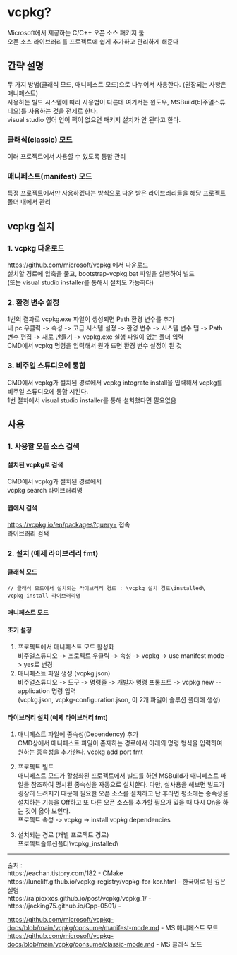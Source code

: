 # vcpkg?
Microsoft에서 제공하는 C/C++ 오픈 소스 패키지 툴 <br/> 
오픈 소스 라이브러리를 프로젝트에 쉽게 추가하고 관리하게 해준다 <br/>

## 간략 설명
두 가지 방법(클래식 모드, 매니페스트 모드)으로 나누어서 사용한다. (권장되는 사항은 매니페스트) <br/>
사용하는 빌드 시스템에 따라 사용법이 다른데 여기서는 윈도우, MSBuild(비주얼스튜디오)를 사용하는 것을 전제로 한다. <br/>
visual studio 영어 언어 팩이 없으면 패키지 설치가 안 된다고 한다. <br/>

### 클래식(classic) 모드
여러 프로젝트에서 사용할 수 있도록 통합 관리 <br/>
### 매니페스트(manifest) 모드
특정 프로젝트에서만 사용하겠다는 방식으로 다운 받은 라이브러리들을 해당 프로젝트 폴더 내에서 관리 <br/>

## vcpkg 설치
### 1. vcpkg 다운로드
https://github.com/microsoft/vcpkg 에서 다운로드 <br/>
설치할 경로에 압축을 풀고, bootstrap-vcpkg.bat 파일을 실행하여 빌드<br/>
(또는 visual studio installer를 통해서 설치도 가능하다)

### 2. 환경 변수 설정
1번의 결과로 vcpkg.exe 파일이 생성되면 Path 환경 변수를 추가 <br/>
내 pc 우클릭 -> 속성 -> 고급 시스템 설정 -> 환경 변수 -> 시스템 변수 탭 -> Path 변수 편집 -> 새로 만들기 -> vcpkg.exe 실행 파일이 있는 폴더 입력 <br/>
CMD에서 vcpkg 명령을 입력해서 뭔가 뜨면 환경 변수 설정이 된 것 <br/>

### 3. 비주얼 스튜디오에 통합
CMD에서 vcpkg가 설치된 경로에서 vcpkg integrate install을 입력해서 vcpkg를 비주얼 스튜디오에 통합 시킨다. <br/>
1번 절차에서 visual studio installer를 통해 설치했다면 필요없음 <br/>

## 사용
### 1. 사용할 오픈 소스 검색
#### 설치된 vcpkg로 검색
CMD에서 vcpkg가 설치된 경로에서 <br/>
vcpkg search 라이브러리명 <br/>
#### 웹에서 검색
https://vcpkg.io/en/packages?query= 접속 <br/>
라이브러리 검색 <br/>

### 2. 설치 (예제 라이브러리 fmt)
#### 클래식 모드
```
// 클래식 모드에서 설치되는 라이브러리 경로 : \vcpkg 설치 경로\installed\
vcpkg install 라이브러리명
```
#### 매니페스트 모드


#### 초기 설정
1) 프로젝트에서 매니페스트 모드 활성화 <br/>
비주얼스튜디오 -> 프로젝트 우클릭 -> 속성 -> vcpkg -> use manifest mode -> yes로 변경
2) 매니페스트 파일 생성 (vcpkg.json) <br/>
비주얼스튜디오 -> 도구 -> 명령줄 -> 개발자 명령 프롬프트 -> vcpkg new --application 명령 입력 <br/>
(vcpkg.json, vcpkg-configuration.json, 이 2개 파일이 솔루션 폴더에 생성)

#### 라이브러리 설치 (예제 라이브러리 fmt)
1) 매니페스트 파일에 종속성(Dependency) 추가 <br/>
CMD상에서 매니페스트 파일이 존재하는 경로에서 아래의 명령 형식을 입력하여 원하는 종속성을 추가한다.
vcpkg add port fmt

2) 프로젝트 빌드 <br/>
매니페스트 모드가 활성화된 프로젝트에서 빌드를 하면 MSBuild가 매니페스트 파일을 참조하여 명시된 종속성을 자동으로 설치한다.
다만, 실사용을 해보면 빌드가 굉장히 느려지기 때문에 필요한 오픈 소스를 설치하고 난 후라면 평소에는 종속성을 설치하는 기능을 Off하고 또 다른 오픈 소스를 추가할 필요가 있을 때 다시 On을 하는 것이 옳아 보인다. <br/>
프로젝트 속성 -> vcpkg -> install vcpkg dependencies

3) 설치되는 경로 (개별 프로젝트 경로)<br/>
프로젝트솔루션폴더\vcpkg_installed\



<hr/>
출처 : <br/>
https://eachan.tistory.com/182 - CMake <br/>
https://luncliff.github.io/vcpkg-registry/vcpkg-for-kor.html - 한국어로 된 깊은 설명 <br/>
https://ralpioxxcs.github.io/post/vcpkg/vcpkg_1/ - <br/>
https://jacking75.github.io/Cpp-0501/ - <br/>

https://github.com/microsoft/vcpkg-docs/blob/main/vcpkg/consume/manifest-mode.md - MS 매니페스트 모드<br/>
https://github.com/microsoft/vcpkg-docs/blob/main/vcpkg/consume/classic-mode.md - MS 클래식 모드<br/>
